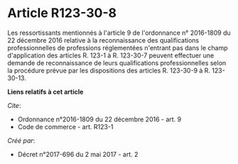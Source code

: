 # Article R123-30-8

Les ressortissants mentionnés à l'article 9 de l'ordonnance n° 2016-1809 du 22 décembre 2016 relative à la reconnaissance des
qualifications professionnelles de professions réglementées n'entrant pas dans le champ d'application des articles R. 123-1 à
R. 123-30-7 peuvent effectuer une demande de reconnaissance de leurs qualifications professionnelles selon la procédure
prévue par les dispositions des articles R. 123-30-9 à R. 123-30-13.

**Liens relatifs à cet article**

_Cite_:

  - Ordonnance n°2016-1809 du 22 décembre 2016 - art. 9
  - Code de commerce - art. R123-1

_Créé par_:

  - Décret n°2017-696 du 2 mai 2017 - art. 2
